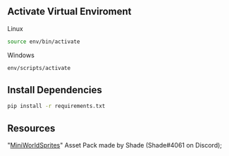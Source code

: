 ## Activate Virtual Enviroment

Linux

```bash
source env/bin/activate
```

Windows

```bash
env/scripts/activate
```

## Install Dependencies

```bash
pip install -r requirements.txt
```

## Resources

"[MiniWorldSprites](https://opengameart.org/content/miniworld-sprites)" Asset Pack made by Shade (Shade#4061 on Discord);